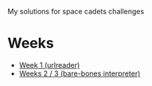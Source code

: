 My solutions for space cadets challenges

# Weeks
- [Week 1 (urlreader)](./urlreader)
- [Weeks 2 / 3 (bare-bones interpreter)](./bare-bones)
